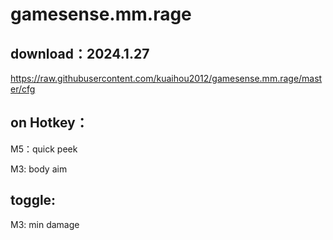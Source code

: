 # gamesense.mm.rage



download：2024.1.27
---
https://raw.githubusercontent.com/kuaihou2012/gamesense.mm.rage/master/cfg











on Hotkey：
---
M5：quick peek 

M3: body aim


toggle:
---


M3: min damage


